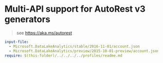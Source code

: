 # Multi-API support for AutoRest v3 generators

> see https://aka.ms/autorest

``` yaml $(enable-multi-api)
input-file:
  - Microsoft.DataLakeAnalytics/stable/2016-11-01/account.json
  - Microsoft.DataLakeAnalytics/preview/2015-10-01-preview/account.json
require: $(this-folder)/../../../../profiles/readme.md
```
